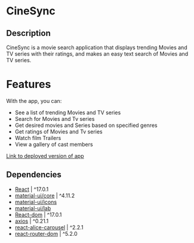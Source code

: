 # CineSync

## Description
CineSync is a movie search application that displays trending Movies and TV series with their ratings, and makes an easy text search of Movies and TV series.

# Features
With the app, you can:

* See a list of trending Movies and TV series
* Search for Movies and Tv series
* Get desired movies and Series based on specified genres
* Get ratings of Movies and Tv series
* Watch film Trailers
* View a gallery of cast members

[Link to deployed version of app](https://cine-sync-blush.vercel.app/)

## Dependencies
* [React](https://reactjs.org/)                                         | ^17.0.1
* [material-ui/core](https://mui.com)                                   | ^4.11.2
* [material-ui/icons](https://mui.com)
* [material-ui/lab](https://mui.com)
* [React-dom](https://reactjs.org/)                                     | ^17.0.1
* [axios](https://axios-http.com)                                       | ^0.21.1
* [react-alice-carousel](https://npmjs.com)                             | ^2.2.1
* [react-router-dom](https://npmjs.com)                                 | ^5.2.0
